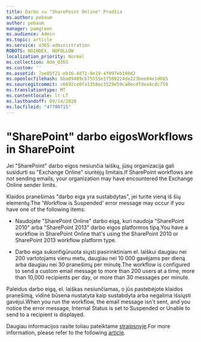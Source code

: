 ```yaml
---
title: Darbo su "SharePoint Online" Pradžia
ms.author: pebaum
author: pebaum
manager: pamgreen
ms.audience: Admin
ms.topic: article
ms.service: o365-administration
ROBOTS: NOINDEX, NOFOLLOW
localization_priority: Normal
ms.collection: Adm_O365
ms.custom: ''
ms.assetid: 7ae05f21-eb16-4d71-9e19-4f097eb100d2
ms.openlocfilehash: bba89489cb75555e1f508224de223bee04e1d665
ms.sourcegitcommit: c6692ce0fa1358ec3529e59ca0ecdfdea4cdc759
ms.translationtype: MT
ms.contentlocale: lt-LT
ms.lasthandoff: 09/14/2020
ms.locfileid: "47700715"
---
```

# <a name="workflows-in-sharepoint"></a><span data-ttu-id="06cc5-102">"SharePoint" darbo eigos</span><span class="sxs-lookup"><span data-stu-id="06cc5-102">Workflows in SharePoint</span></span>

<span data-ttu-id="06cc5-103">Jei "SharePoint" darbo eigos nesiunčia laiškų, jūsų organizacija gali susidurti su "Exchange Online" siuntėjų limitais.</span><span class="sxs-lookup"><span data-stu-id="06cc5-103">If SharePoint workflows are not sending emails, your organization may have encountered the Exchange Online sender limits.</span></span>

<span data-ttu-id="06cc5-104">Klaidos pranešimas "darbo eiga yra sustabdytas", jei turite vieną iš šių elementų:</span><span class="sxs-lookup"><span data-stu-id="06cc5-104">The 'Workflow is Suspended' error message may occur if you have one of the following items:</span></span>

- <span data-ttu-id="06cc5-105">Naudojate "SharePoint Online" darbo eigą, kuri naudoja "SharePoint 2010" arba "SharePoint 2013" darbo eigos platformos tipą.</span><span class="sxs-lookup"><span data-stu-id="06cc5-105">You have a workflow in SharePoint Online that's using the SharePoint 2010 or SharePoint 2013 workflow platform type.</span></span>

- <span data-ttu-id="06cc5-106">Darbo eiga sukonfigūruota siųsti pasirinktiniam el. laiškui daugiau nei 200 vartotojams vienu metu, daugiau nei 10 000 gavėjams per dieną arba daugiau nei 30 pranešimų per minutę.</span><span class="sxs-lookup"><span data-stu-id="06cc5-106">The workflow is configured to send a custom email message to more than 200 users at a time, more than 10,000 recipients per day, or more than 30 messages per minute.</span></span>

<span data-ttu-id="06cc5-107">Paleidus darbo eigą, el. laiškas nesiunčiamas, o jūs pastebėjote klaidos pranešimą, vidinė būsena nustatyta kaip sustabdyta arba negalima išsiųsti gavėjui.</span><span class="sxs-lookup"><span data-stu-id="06cc5-107">When you run the workflow, the email message isn't sent, and you notice the error message, Internal Status is set to Suspended or Unable to send to a recipient is displayed.</span></span>

<span data-ttu-id="06cc5-108">Daugiau informacijos rasite toliau pateiktame [straipsnyje](https://docs.microsoft.com/sharepoint/support/workflows/configured-workflow-fails-running).</span><span class="sxs-lookup"><span data-stu-id="06cc5-108">For more information, please refer to the following [article](https://docs.microsoft.com/sharepoint/support/workflows/configured-workflow-fails-running).</span></span>

